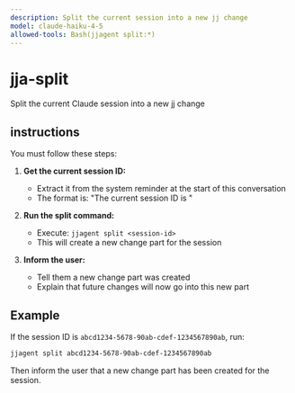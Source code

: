 ```yaml
---
description: Split the current session into a new jj change
model: claude-haiku-4-5
allowed-tools: Bash(jjagent split:*)
---
```


# jja-split

Split the current Claude session into a new jj change

## instructions

You must follow these steps:

1. **Get the current session ID:**
   - Extract it from the system reminder at the start of this conversation
   - The format is: "The current session ID is <uuid>"

2. **Run the split command:**
   - Execute: `jjagent split <session-id>`
   - This will create a new change part for the session

3. **Inform the user:**
   - Tell them a new change part was created
   - Explain that future changes will now go into this new part

## Example

If the session ID is `abcd1234-5678-90ab-cdef-1234567890ab`, run:

```bash
jjagent split abcd1234-5678-90ab-cdef-1234567890ab
```

Then inform the user that a new change part has been created for the session.
